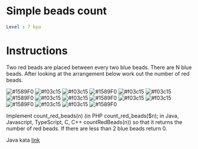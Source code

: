 # Simple beads count

```yaml
Level : 7 kyu
```

# Instructions

Two red beads are placed between every two blue beads. There are N blue beads. After looking at the arrangement below work out the number of red beads.

![#1589F0](https://via.placeholder.com/15/1589F0/000000?text=+) ![#f03c15](https://via.placeholder.com/15/f03c15/000000?text=+) ![#f03c15](https://via.placeholder.com/15/f03c15/000000?text=+) ![#1589F0](https://via.placeholder.com/15/1589F0/000000?text=+) ![#f03c15](https://via.placeholder.com/15/f03c15/000000?text=+) ![#f03c15](https://via.placeholder.com/15/f03c15/000000?text=+) ![#1589F0](https://via.placeholder.com/15/1589F0/000000?text=+) ![#f03c15](https://via.placeholder.com/15/f03c15/000000?text=+) ![#f03c15](https://via.placeholder.com/15/f03c15/000000?text=+) ![#1589F0](https://via.placeholder.com/15/1589F0/000000?text=+) ![#f03c15](https://via.placeholder.com/15/f03c15/000000?text=+) ![#f03c15](https://via.placeholder.com/15/f03c15/000000?text=+) ![#1589F0](https://via.placeholder.com/15/1589F0/000000?text=+) ![#f03c15](https://via.placeholder.com/15/f03c15/000000?text=+) ![#f03c15](https://via.placeholder.com/15/f03c15/000000?text=+) ![#1589F0](https://via.placeholder.com/15/1589F0/000000?text=+)

Implement count_red_beads(n) (in PHP count_red_beads($n); in Java, Javascript, TypeScript, C, C++ countRedBeads(n)) so that it returns the number of red beads.
If there are less than 2 blue beads return 0.

Java kata [link](https://www.codewars.com/kata/58712dfa5c538b6fc7000569/train/java)
